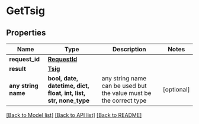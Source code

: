 # GetTsig


## Properties
Name | Type | Description | Notes
------------ | ------------- | ------------- | -------------
**request_id** | [**RequestId**](RequestId.md) |  | 
**result** | [**Tsig**](Tsig.md) |  | 
**any string name** | **bool, date, datetime, dict, float, int, list, str, none_type** | any string name can be used but the value must be the correct type | [optional]

[[Back to Model list]](../README.md#documentation-for-models) [[Back to API list]](../README.md#documentation-for-api-endpoints) [[Back to README]](../README.md)


